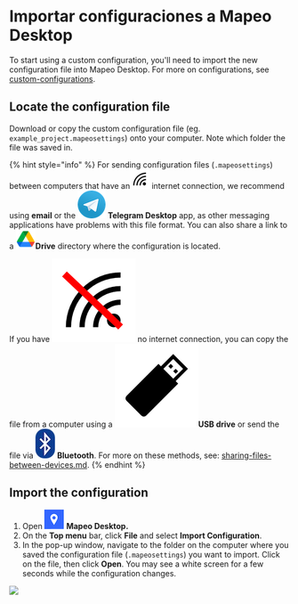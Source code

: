 # Importar configuraciones a Mapeo Desktop

To start using a custom configuration, you'll need to import the new configuration file into Mapeo Desktop. For more on configurations, see [custom-configurations](../customization-options/custom-configurations/ "mention").

## Locate the configuration file

Download or copy the custom configuration file (eg. `example_project.mapeosettings`) onto your computer. Note which folder the file was saved in.

{% hint style="info" %}
For sending configuration files (`.mapeosettings`) between computers that have an<img src="../../.gitbook/assets/Computer-no-internet-icon.png" alt="" data-size="line"> internet connection, we recommend using **email** or the <img src="../../.gitbook/assets/Telegram-logo.png" alt="" data-size="line"> **Telegram Desktop** app, as other messaging applications have problems with this file format. You can also share a link to a <img src="../../.gitbook/assets/drive.png" alt="" data-size="line">**Drive** directory where the configuration is located.



If you have <img src="../../.gitbook/assets/image (4).png" alt="" data-size="line"> no internet connection, you can copy the file from a computer using a <img src="../../.gitbook/assets/image (16).png" alt="" data-size="line">**USB drive** or send the file via <img src="../../.gitbook/assets/bluetooth.jpg" alt="" data-size="line"> **Bluetooth**. For more on these methods, see:  [sharing-files-between-devices.md](../troubleshooting/sharing-files-between-devices.md "mention").
{% endhint %}

## Import the configuration

1. Open <img src="../../.gitbook/assets/Md-icon.png" alt="" data-size="line"> **Mapeo Desktop.**
2. On the **Top menu** bar, click **File** and select **Import Configuration**.
3. In the pop-up window, navigate to the folder on the computer where you saved the configuration file (`.mapeosettings`) you want to import. Click on the file, then click **Open**. You may see a white screen for a few seconds while the configuration changes.

![](https://lh6.googleusercontent.com/mIfll6BAJm8b6jCZ3gM5bmhv43GZAzsK07JAPAph1Qbqh\_DMBXtgXUXE4LZPp5zK9feUdth3X9AtdG83obxsHIRkNC6FvYNS-Gb4vHTNg6FDcjpEDchhIBTLpuKXFQ)
